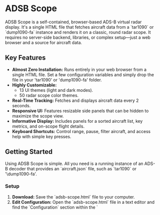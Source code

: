 # ADSB Scope

ADSB Scope is a self-contained, browser-based ADS-B virtual radar display. It's a single HTML file that fetches aircraft data from a \`tar1090\` or \`dump1090-fa\` instance and renders it on a classic, round radar scope. It requires no server-side backend, libraries, or complex setup—just a web browser and a source for aircraft data.

## Key Features

* **Almost Zero Installation:** Runs entirely in your web browser from a single HTML file. Set a few configuration variables and simply drop the file in your \'tar1090\' or \'dump1090-fa\' folder.
* **Highly Customizable:**
  * 13 UI themes (light and dark modes).
  * 50 radar scope color themes.
* **Real-Time Tracking:** Fetches and displays aircraft data every 2 seconds.
* **Responsive UI:** Features resizable side panels that can be hidden to maximize the scope view.
* **Informative Display:** Includes panels for a sorted aircraft list, key metrics, and on-scope flight details.
* **Keyboard Shortcuts:** Control range, pause, filter aircraft, and access help with simple key presses.

## Getting Started

Using ADSB Scope is simple. All you need is a running instance of an ADS-B decoder that provides an \`aircraft.json\` file, such as \`tar1090\` or '\dump1090-fa\'.

### Setup

1. **Download:** Save the \`adsb-scope.html\` file to your computer.
2. **Edit Configuration:** Open the \`adsb-scope.html\` file in a text editor and find the \`Configuration\` section within the \`<script>\` tag at the bottom of the file.
   \`\`\`javascript
   // --- Configuration ---
   const VERSION = "0.1.7-gamma.b";
   const TAR1090_URL = "data/aircraft.json"; // <-- EDIT THIS
   const HOME_LAT = 00.00000;                // <-- EDIT THIS
   const HOME_LON = -00.00000;                // <-- EDIT THIS
   \`\`\`
3. **Set Data Source:** Change the \`TAR1090_URL\` to the URL of your \`aircraft.json\` file.
   * If \`adsb-scope.html\` is hosted on the same server as \`tar1090\`, you can use a relative path like \`/tar1090/data/aircraft.json\`.
   * If you are accessing a \`tar1090\` instance on your local network, use its full URL (e.g., \`http://192.168.1.100/tar1090/data/aircraft.json\`).
   * **Note:** If the data source is on a different domain, you may encounter CORS (Cross-Origin Resource Sharing) errors. The server hosting \`aircraft.json\` must be configured to allow requests from the domain where you are viewing \`adsb-scope.html\`.
4. **Set Home Location:** Change \`HOME_LAT\` and \`HOME_LON\` to your latitude and longitude. This sets the center of the radar scope.
5. **Launch:** Open the modified \`adsb-scope.html\` file in any modern web browser.

## Usage

The interface is designed to be intuitive and informative.

* **Side Panels:** The left panel shows a list of all tracked aircraft, sorted by distance. The right panel displays live metrics and a list of keyboard shortcuts. Both panels can be resized by dragging their borders or hidden completely with the "Hide Panels" button.
* **Theme Selection:** Use the "UI Theme" and "Scope Theme" buttons in the top-right to customize the look and feel.
* **Aircraft Details:** Click on an aircraft on the scope to view its raw data in a popup.

### Keyboard Shortcuts

| Key               | Action                               |
| ----------------- | ------------------------------------ |
| \`H\`               | Show/Hide the Help modal             |
| \`Space\`           | Pause/Resume the radar sweep         |
| \`+\` / \`-\`         | Zoom the radar range in or out       |
| \`M\`               | Cycle through filters (All/Mil/Civ)  |
| \`Click\` on Target | View detailed aircraft data          |

## How It Works

ADSB Scope is built with vanilla JavaScript, HTML, and Tailwind CSS (via a CDN) to keep it simple and portable.

1. **Data Fetching:** A \`fetch\` request is made every 2 seconds to the URL specified in \`TAR1090_URL\`.
2. **Data Processing:** The received JSON data is processed to update the state of tracked aircraft, including their position, altitude, speed, and heading.
3. **Rendering Loop:** A \`requestAnimationFrame\` loop continuously redraws the HTML5 canvas:
   * It draws the static scope grid, range rings, and degree markers.
   * It plots each aircraft's position, heading vector, and data tag.
   * It animates the rotating sweep line and its trailing fade effect.
4. **UI Updates:** The aircraft list and metrics panels are updated at a slightly slower interval to optimize performance.

## Customization

You can easily add your own themes.

* **UI Themes:** To add a new UI theme, add a new theme object to the \`UI_THEMES\` array and define its colors by adding a new \`:root[data-ui-theme="your-theme-key"]\` block in the \`<style>\` section.
* **Scope Themes:** To add a new scope theme, find the \`tailwind.config\` object and add a new color palette object within \`theme.extend.colors\`. Then, add a corresponding entry to the \`SCOPE_THEMES\` array.

## Known Issues

* Aircraft are not highlighed on the scope when clicking on them in the left side panel.
* Aircraft tracks become distorted when resizing the window
* Aircraft tracks become distorted when changing the range
* Aircraft tracks become distorted when resizing the side panels

## Future Enhancements

* Set minimum width for side panels
* Add heading and sqawk code to aircraft info in the scope
* Add airport markers and information to the scope view
* Add weather radar to the scope view

## License

This project is licensed under the GNU General Public License v3.0.

Copyright (C) 2025 dustsignal
